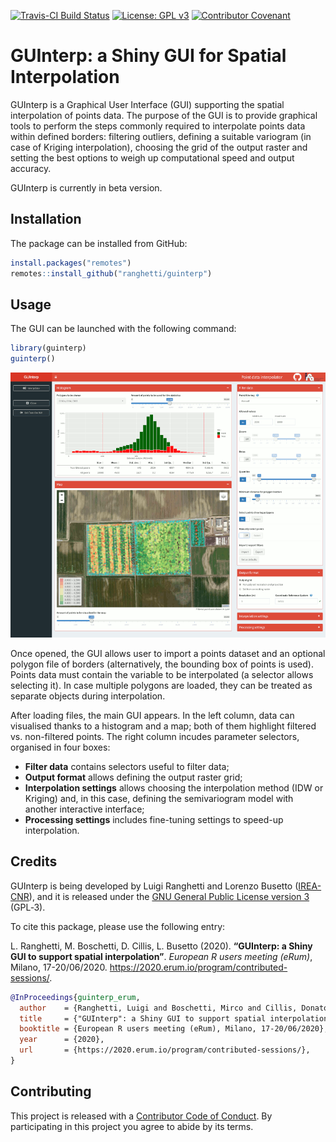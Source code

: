 
<!-- IMPORTANT: do NOT edit README.Rmd! Edit index.Rmd instead, -->

<!-- and generate README.Rmd using utils/code/create_README.sh  -->

[![Travis-CI Build
Status](https://travis-ci.com/ranghetti/guinterp.svg?branch=master)](https://travis-ci.com/ranghetti/guinterp)
[![License: GPL
v3](https://img.shields.io/badge/License-GPL%20v3-blue.svg)](http://www.gnu.org/licenses/gpl-3.0)
[![Contributor
Covenant](https://img.shields.io/badge/Contributor%20Covenant-v1.4%20adopted-ff69b4.svg)](http://guinterp.ranghetti.info/.github/CODE-OF-CONDUCT.html)

# GUInterp: a Shiny GUI for Spatial Interpolation

GUInterp is a Graphical User Interface (GUI) supporting the spatial
interpolation of points data. The purpose of the GUI is to provide
graphical tools to perform the steps commonly required to interpolate
points data within defined borders: filtering outliers, defining a
suitable variogram (in case of Kriging interpolation), choosing the grid
of the output raster and setting the best options to weigh up
computational speed and output accuracy.

GUInterp is currently in beta version.

## Installation

The package can be installed from GitHub:

``` r
install.packages("remotes")
remotes::install_github("ranghetti/guinterp")
```

## Usage

The GUI can be launched with the following command:

``` r
library(guinterp)
guinterp()
```

<p style="text-align:center;">

<a href="https://raw.githubusercontent.com/ranghetti/guinterp/devel/man/figures/guinterp-0.png" target="_blank">
<img src="man/figures/guinterp-0_small.png"> </a>

</p>

Once opened, the GUI allows user to import a points dataset and an
optional polygon file of borders (alternatively, the bounding box of
points is used). Points data must contain the variable to be
interpolated (a selector allows selecting it). In case multiple polygons
are loaded, they can be treated as separate objects during
interpolation.

After loading files, the main GUI appears. In the left column, data can
visualised thanks to a histogram and a map; both of them highlight
filtered vs. non-filtered points. The right column incudes parameter
selectors, organised in four boxes:

  - **Filter data** contains selectors useful to filter data;
  - **Output format** allows defining the output raster grid;
  - **Interpolation settings** allows choosing the interpolation method
    (IDW or Kriging) and, in this case, defining the semivariogram model
    with another interactive interface;
  - **Processing settings** includes fine-tuning settings to speed-up
    interpolation.

## Credits

GUInterp is being developed by Luigi Ranghetti and Lorenzo Busetto
([IREA-CNR](http://www.irea.cnr.it)), and it is released under the [GNU
General Public License
version 3](https://www.gnu.org/licenses/gpl-3.0.html) (GPL‑3).

To cite this package, please use the following entry:

L. Ranghetti, M. Boschetti, D. Cillis, L. Busetto (2020). **“GUInterp: a
Shiny GUI to support spatial interpolation”**. *European R users meeting
(eRum)*, Milano, 17-20/06/2020.
<a href="https://2020.erum.io" target="_blank">https://2020.erum.io/program/contributed-sessions/</a>.

``` bibtex
@InProceedings{guinterp_erum,
  author    = {Ranghetti, Luigi and Boschetti, Mirco and Cillis, Donato and Busetto, Lorenzo},
  title     = {"GUInterp": a Shiny GUI to support spatial interpolation},
  booktitle = {European R users meeting (eRum), Milano, 17-20/06/2020},
  year      = {2020},
  url       = {https://2020.erum.io/program/contributed-sessions/},
}
```

## Contributing

This project is released with a [Contributor Code of
Conduct](http://guinterp.ranghetti.info/.github/CODE-OF-CONDUCT.html).
By participating in this project you agree to abide by its terms.
